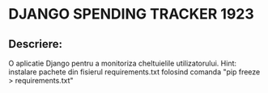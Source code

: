 # DJANGO SPENDING TRACKER 1923
## Descriere:
O aplicatie Django pentru a monitoriza cheltuielile utilizatorului.
Hint: instalare pachete din fisierul requirements.txt folosind comanda "pip freeze > requirements.txt"